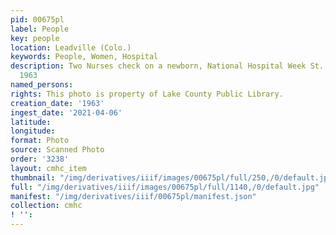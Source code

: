 ```yaml
---
pid: 00675pl
label: People
key: people
location: Leadville (Colo.)
keywords: People, Women, Hospital
description: Two Nurses check on a newborn, National Hospital Week St. Vincent's Hospital,
  1963
named_persons: 
rights: This photo is property of Lake County Public Library.
creation_date: '1963'
ingest_date: '2021-04-06'
latitude: 
longitude: 
format: Photo
source: Scanned Photo
order: '3238'
layout: cmhc_item
thumbnail: "/img/derivatives/iiif/images/00675pl/full/250,/0/default.jpg"
full: "/img/derivatives/iiif/images/00675pl/full/1140,/0/default.jpg"
manifest: "/img/derivatives/iiif/00675pl/manifest.json"
collection: cmhc
! '': 
---
```

